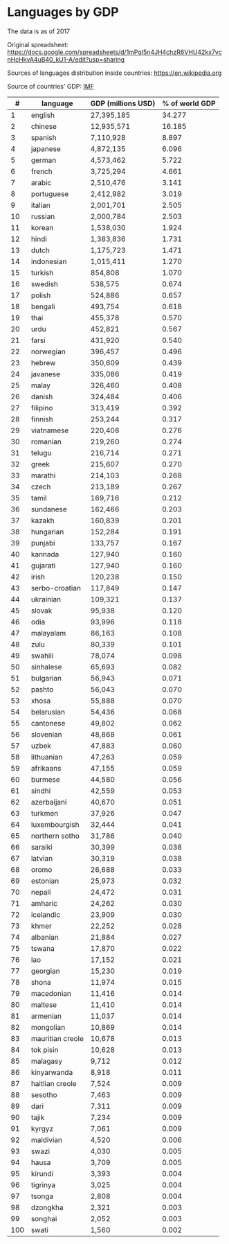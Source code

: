 # Languages by GDP

The data is as of 2017

Original spreadsheet: https://docs.google.com/spreadsheets/d/1mPqI5n4JH4chzR6VHU42kx7vcnHcHkvA4uB40_kU1-A/edit?usp=sharing

Sources of languages distribution inside countries: https://en.wikipedia.org

Source of countries' GDP: [IMF](http://www.imf.org/external/pubs/ft/weo/2018/01/weodata/weorept.aspx?sy=2017&ey=2017&scsm=1&ssd=1&sort=country&ds=.&br=1&c=512%2C946%2C914%2C137%2C612%2C546%2C614%2C962%2C311%2C674%2C213%2C676%2C911%2C548%2C193%2C556%2C122%2C678%2C912%2C181%2C313%2C867%2C419%2C682%2C513%2C684%2C316%2C273%2C913%2C868%2C124%2C921%2C339%2C948%2C638%2C943%2C514%2C686%2C218%2C688%2C963%2C518%2C616%2C728%2C223%2C836%2C516%2C558%2C918%2C138%2C748%2C196%2C618%2C278%2C624%2C692%2C522%2C694%2C622%2C142%2C156%2C449%2C626%2C564%2C628%2C565%2C228%2C283%2C924%2C853%2C233%2C288%2C632%2C293%2C636%2C566%2C634%2C964%2C238%2C182%2C662%2C359%2C960%2C453%2C423%2C968%2C935%2C922%2C128%2C714%2C611%2C862%2C321%2C135%2C243%2C716%2C248%2C456%2C469%2C722%2C253%2C942%2C642%2C718%2C643%2C724%2C939%2C576%2C644%2C936%2C819%2C961%2C172%2C813%2C132%2C726%2C646%2C199%2C648%2C733%2C915%2C184%2C134%2C524%2C652%2C361%2C174%2C362%2C328%2C364%2C258%2C732%2C656%2C366%2C654%2C734%2C336%2C144%2C263%2C146%2C268%2C463%2C532%2C528%2C944%2C923%2C176%2C738%2C534%2C578%2C536%2C537%2C429%2C742%2C433%2C866%2C178%2C369%2C436%2C744%2C136%2C186%2C343%2C925%2C158%2C869%2C439%2C746%2C916%2C926%2C664%2C466%2C826%2C112%2C542%2C111%2C967%2C298%2C443%2C927%2C917%2C846%2C544%2C299%2C941%2C582%2C446%2C474%2C666%2C754%2C668%2C698%2C672&s=NGDPD&grp=0&a=&pr.x=45&pr.y=14)

| #   | language         | GDP (millions USD) | % of world GDP |
|-----|------------------|--------------------|----------------|
| 1   | english          | 27,395,185         | 34.277         |
| 2   | chinese          | 12,935,571         | 16.185         |
| 3   | spanish          | 7,110,928          | 8.897          |
| 4   | japanese         | 4,872,135          | 6.096          |
| 5   | german           | 4,573,462          | 5.722          |
| 6   | french           | 3,725,294          | 4.661          |
| 7   | arabic           | 2,510,476          | 3.141          |
| 8   | portuguese       | 2,412,982          | 3.019          |
| 9   | italian          | 2,001,701          | 2.505          |
| 10  | russian          | 2,000,784          | 2.503          |
| 11  | korean           | 1,538,030          | 1.924          |
| 12  | hindi            | 1,383,836          | 1.731          |
| 13  | dutch            | 1,175,723          | 1.471          |
| 14  | indonesian       | 1,015,411          | 1.270          |
| 15  | turkish          | 854,808            | 1.070          |
| 16  | swedish          | 538,575            | 0.674          |
| 17  | polish           | 524,886            | 0.657          |
| 18  | bengali          | 493,754            | 0.618          |
| 19  | thai             | 455,378            | 0.570          |
| 20  | urdu             | 452,821            | 0.567          |
| 21  | farsi            | 431,920            | 0.540          |
| 22  | norwegian        | 396,457            | 0.496          |
| 23  | hebrew           | 350,609            | 0.439          |
| 24  | javanese         | 335,086            | 0.419          |
| 25  | malay            | 326,460            | 0.408          |
| 26  | danish           | 324,484            | 0.406          |
| 27  | filipino         | 313,419            | 0.392          |
| 28  | finnish          | 253,244            | 0.317          |
| 29  | viatnamese       | 220,408            | 0.276          |
| 30  | romanian         | 219,260            | 0.274          |
| 31  | telugu           | 216,714            | 0.271          |
| 32  | greek            | 215,607            | 0.270          |
| 33  | marathi          | 214,103            | 0.268          |
| 34  | czech            | 213,189            | 0.267          |
| 35  | tamil            | 169,716            | 0.212          |
| 36  | sundanese        | 162,466            | 0.203          |
| 37  | kazakh           | 160,839            | 0.201          |
| 38  | hungarian        | 152,284            | 0.191          |
| 39  | punjabi          | 133,757            | 0.167          |
| 40  | kannada          | 127,940            | 0.160          |
| 41  | gujarati         | 127,940            | 0.160          |
| 42  | irish            | 120,238            | 0.150          |
| 43  | serbo-croatian   | 117,849            | 0.147          |
| 44  | ukrainian        | 109,321            | 0.137          |
| 45  | slovak           | 95,938             | 0.120          |
| 46  | odia             | 93,996             | 0.118          |
| 47  | malayalam        | 86,163             | 0.108          |
| 48  | zulu             | 80,339             | 0.101          |
| 49  | swahili          | 78,074             | 0.098          |
| 50  | sinhalese        | 65,693             | 0.082          |
| 51  | bulgarian        | 56,943             | 0.071          |
| 52  | pashto           | 56,043             | 0.070          |
| 53  | xhosa            | 55,888             | 0.070          |
| 54  | belarusian       | 54,436             | 0.068          |
| 55  | cantonese        | 49,802             | 0.062          |
| 56  | slovenian        | 48,868             | 0.061          |
| 57  | uzbek            | 47,883             | 0.060          |
| 58  | lithuanian       | 47,263             | 0.059          |
| 59  | afrikaans        | 47,155             | 0.059          |
| 60  | burmese          | 44,580             | 0.056          |
| 61  | sindhi           | 42,559             | 0.053          |
| 62  | azerbaijani      | 40,670             | 0.051          |
| 63  | turkmen          | 37,926             | 0.047          |
| 64  | luxembourgish    | 32,444             | 0.041          |
| 65  | northern sotho   | 31,786             | 0.040          |
| 66  | saraiki          | 30,399             | 0.038          |
| 67  | latvian          | 30,319             | 0.038          |
| 68  | oromo            | 26,688             | 0.033          |
| 69  | estonian         | 25,973             | 0.032          |
| 70  | nepali           | 24,472             | 0.031          |
| 71  | amharic          | 24,262             | 0.030          |
| 72  | icelandic        | 23,909             | 0.030          |
| 73  | khmer            | 22,252             | 0.028          |
| 74  | albanian         | 21,884             | 0.027          |
| 75  | tswana           | 17,870             | 0.022          |
| 76  | lao              | 17,152             | 0.021          |
| 77  | georgian         | 15,230             | 0.019          |
| 78  | shona            | 11,974             | 0.015          |
| 79  | macedonian       | 11,416             | 0.014          |
| 80  | maltese          | 11,410             | 0.014          |
| 81  | armenian         | 11,037             | 0.014          |
| 82  | mongolian        | 10,869             | 0.014          |
| 83  | mauritian creole | 10,678             | 0.013          |
| 84  | tok pisin        | 10,628             | 0.013          |
| 85  | malagasy         | 9,712              | 0.012          |
| 86  | kinyarwanda      | 8,918              | 0.011          |
| 87  | haitlian creole  | 7,524              | 0.009          |
| 88  | sesotho          | 7,463              | 0.009          |
| 89  | dari             | 7,311              | 0.009          |
| 90  | tajik            | 7,234              | 0.009          |
| 91  | kyrgyz           | 7,061              | 0.009          |
| 92  | maldivian        | 4,520              | 0.006          |
| 93  | swazi            | 4,030              | 0.005          |
| 94  | hausa            | 3,709              | 0.005          |
| 95  | kirundi          | 3,393              | 0.004          |
| 96  | tigrinya         | 3,025              | 0.004          |
| 97  | tsonga           | 2,808              | 0.004          |
| 98  | dzongkha         | 2,321              | 0.003          |
| 99  | songhai          | 2,052              | 0.003          |
| 100 | swati            | 1,560              | 0.002          |
